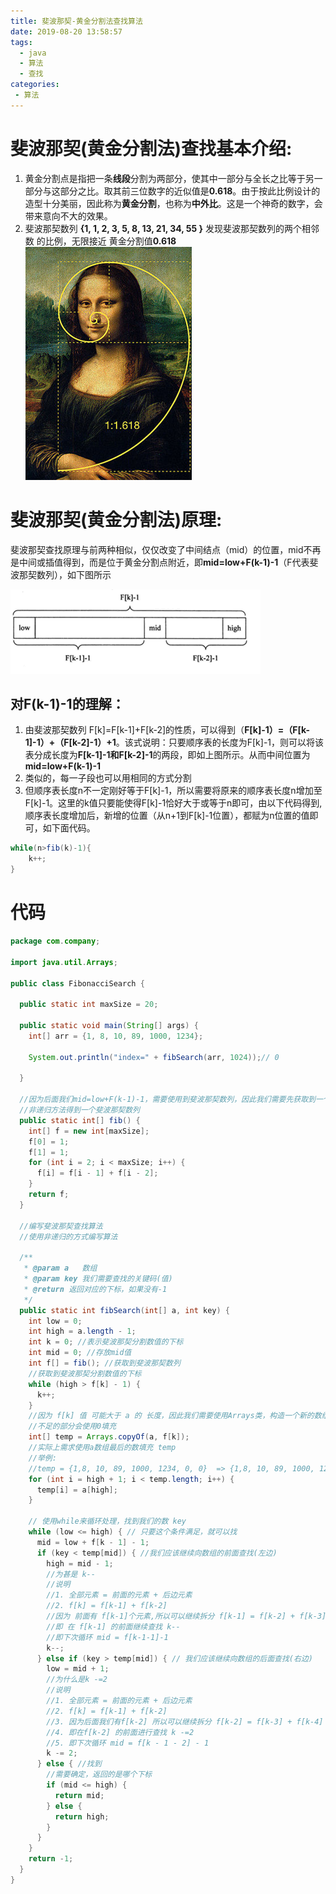 ```yaml
---
title: 斐波那契-黄金分割法查找算法
date: 2019-08-20 13:58:57
tags: 
  - java
  - 算法
  - 查找
categories:
 - 算法
---
```

# 斐波那契(黄金分割法)查找基本介绍:
	
1. 黄金分割点是指把一条**线段**分割为两部分，使其中一部分与全长之比等于另一部分与这部分之比。取其前三位数字的近似值是**0.618**。由于按此比例设计的造型十分美丽，因此称为**黄金分割**，也称为**中外比**。这是一个神奇的数字，会带来意向不大的效果。
2. 斐波那契数列 **{1, 1, 2, 3, 5, 8, 13, 21, 34, 55 }** 发现斐波那契数列的两个相邻数 的比例，无限接近 黄金分割值**0.618**
![](/image/斐波那契-黄金分割法查找算法/斐波那契-黄金分割法查找算法-1.png)
# 斐波那契(黄金分割法)原理:
斐波那契查找原理与前两种相似，仅仅改变了中间结点（mid）的位置，mid不再是中间或插值得到，而是位于黄金分割点附近，即**mid=low+F(k-1)-1**（F代表斐波那契数列），如下图所示

![](/image/斐波那契-黄金分割法查找算法/斐波那契-黄金分割法查找算法-2.png)
## 对F(k-1)-1的理解：
1. 由斐波那契数列 F[k]=F[k-1]+F[k-2]的性质，可以得到（**F[k]-1）=（F[k-1]-1）+（F[k-2]-1）+1**。该式说明：只要顺序表的长度为F[k]-1，则可以将该表分成长度为**F[k-1]-1和F[k-2]-1**的两段，即如上图所示。从而中间位置为**mid=low+F(k-1)-1**           
2. 类似的，每一子段也可以用相同的方式分割
3. 但顺序表长度n不一定刚好等于F[k]-1，所以需要将原来的顺序表长度n增加至F[k]-1。这里的k值只要能使得F[k]-1恰好大于或等于n即可，由以下代码得到,顺序表长度增加后，新增的位置（从n+1到F[k]-1位置），都赋为n位置的值即可，如下面代码。
```java
while(n>fib(k)-1){
    k++;
}
```
# 代码
```java
package com.company;

import java.util.Arrays;

public class FibonacciSearch {

  public static int maxSize = 20;

  public static void main(String[] args) {
    int[] arr = {1, 8, 10, 89, 1000, 1234};

    System.out.println("index=" + fibSearch(arr, 1024));// 0

  }

  //因为后面我们mid=low+F(k-1)-1，需要使用到斐波那契数列，因此我们需要先获取到一个斐波那契数列
  //非递归方法得到一个斐波那契数列
  public static int[] fib() {
    int[] f = new int[maxSize];
    f[0] = 1;
    f[1] = 1;
    for (int i = 2; i < maxSize; i++) {
      f[i] = f[i - 1] + f[i - 2];
    }
    return f;
  }

  //编写斐波那契查找算法
  //使用非递归的方式编写算法

  /**
   * @param a   数组
   * @param key 我们需要查找的关键码(值)
   * @return 返回对应的下标，如果没有-1
   */
  public static int fibSearch(int[] a, int key) {
    int low = 0;
    int high = a.length - 1;
    int k = 0; //表示斐波那契分割数值的下标
    int mid = 0; //存放mid值
    int f[] = fib(); //获取到斐波那契数列
    //获取到斐波那契分割数值的下标
    while (high > f[k] - 1) {
      k++;
    }
    //因为 f[k] 值 可能大于 a 的 长度，因此我们需要使用Arrays类，构造一个新的数组，并指向temp[]
    //不足的部分会使用0填充
    int[] temp = Arrays.copyOf(a, f[k]);
    //实际上需求使用a数组最后的数填充 temp
    //举例:
    //temp = {1,8, 10, 89, 1000, 1234, 0, 0}  => {1,8, 10, 89, 1000, 1234, 1234, 1234,}
    for (int i = high + 1; i < temp.length; i++) {
      temp[i] = a[high];
    }

    // 使用while来循环处理，找到我们的数 key
    while (low <= high) { // 只要这个条件满足，就可以找
      mid = low + f[k - 1] - 1;
      if (key < temp[mid]) { //我们应该继续向数组的前面查找(左边)
        high = mid - 1;
        //为甚是 k--
        //说明
        //1. 全部元素 = 前面的元素 + 后边元素
        //2. f[k] = f[k-1] + f[k-2]
        //因为 前面有 f[k-1]个元素,所以可以继续拆分 f[k-1] = f[k-2] + f[k-3]
        //即 在 f[k-1] 的前面继续查找 k--
        //即下次循环 mid = f[k-1-1]-1
        k--;
      } else if (key > temp[mid]) { // 我们应该继续向数组的后面查找(右边)
        low = mid + 1;
        //为什么是k -=2
        //说明
        //1. 全部元素 = 前面的元素 + 后边元素
        //2. f[k] = f[k-1] + f[k-2]
        //3. 因为后面我们有f[k-2] 所以可以继续拆分 f[k-2] = f[k-3] + f[k-4]
        //4. 即在f[k-2] 的前面进行查找 k -=2
        //5. 即下次循环 mid = f[k - 1 - 2] - 1
        k -= 2;
      } else { //找到
        //需要确定，返回的是哪个下标
        if (mid <= high) {
          return mid;
        } else {
          return high;
        }
      }
    }
    return -1;
  }
}
```